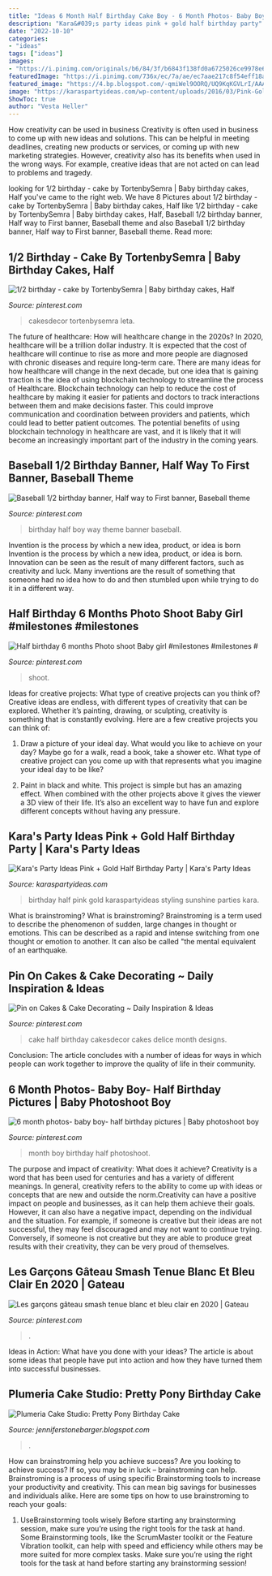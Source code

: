 ```yaml
---
title: "Ideas 6 Month Half Birthday Cake Boy - 6 Month Photos- Baby Boy- Half Birthday Pictures"
description: "Kara&#039;s party ideas pink + gold half birthday party"
date: "2022-10-10"
categories:
- "ideas"
tags: ["ideas"]
images:
- "https://i.pinimg.com/originals/b6/84/3f/b6843f138fd0a6725026ce9978e6d50e.jpg"
featuredImage: "https://i.pinimg.com/736x/ec/7a/ae/ec7aae217c8f54eff18a68e5fa6a097d.jpg"
featured_image: "https://4.bp.blogspot.com/-qmiWel9OORQ/UQ9KqKGVLrI/AAAAAAAADSM/w7AatCNiUqE/s1600/101_5894.JPG"
image: "https://karaspartyideas.com/wp-content/uploads/2016/03/Pink-Gold-Birthday-Party-via-Karas-Party-Ideas-KarasPartyIdeas.com12.jpeg"
ShowToc: true
author: "Vesta Heller"
---
```



How creativity can be used in business
Creativity is often used in business to come up with new ideas and solutions. This can be helpful in meeting deadlines, creating new products or services, or coming up with new marketing strategies. However, creativity also has its benefits when used in the wrong ways. For example, creative ideas that are not acted on can lead to problems and tragedy.

	

		
looking for 1/2 birthday - cake by TortenbySemra | Baby birthday cakes, Half you've came to the right web. We have 8 Pictures about 1/2 birthday - cake by TortenbySemra | Baby birthday cakes, Half like 1/2 birthday - cake by TortenbySemra | Baby birthday cakes, Half, Baseball 1/2 birthday banner, Half way to First banner, Baseball theme and also Baseball 1/2 birthday banner, Half way to First banner, Baseball theme. Read more:
		
    
## 1/2 Birthday - Cake By TortenbySemra | Baby Birthday Cakes, Half

<img loading=lazy src="https://i.pinimg.com/736x/ec/7a/ae/ec7aae217c8f54eff18a68e5fa6a097d.jpg" onerror="this.onerror=null;this.src='https://tse1.mm.bing.net/th?id=OIP.VSW3snTkJczzk3FQo68qmgHaJ4&amp;pid=15.1';" alt="1/2 birthday - cake by TortenbySemra | Baby birthday cakes, Half">

_Source: pinterest.com_

>cakesdecor tortenbysemra leta. 

	

The future of healthcare: How will healthcare change in the 2020s?
In 2020, healthcare will be a trillion dollar industry. It is expected that the cost of healthcare will continue to rise as more and more people are diagnosed with chronic diseases and require long-term care. There are many ideas for how healthcare will change in the next decade, but one idea that is gaining traction is the idea of using blockchain technology to streamline the process of Healthcare. Blockchain technology can help to reduce the cost of healthcare by making it easier for patients and doctors to track interactions between them and make decisions faster. This could improve communication and coordination between providers and patients, which could lead to better patient outcomes. The potential benefits of using blockchain technology in healthcare are vast, and it is likely that it will become an increasingly important part of the industry in the coming years.

    
## Baseball 1/2 Birthday Banner, Half Way To First Banner, Baseball Theme

<img loading=lazy src="https://i.pinimg.com/736x/44/64/25/44642597ab4ec596499882e782bc9c32.jpg" onerror="this.onerror=null;this.src='https://tse4.mm.bing.net/th?id=OIP.-Jcc6dzt2yWpjREX6bL35QHaHa&amp;pid=15.1';" alt="Baseball 1/2 birthday banner, Half way to First banner, Baseball theme">

_Source: pinterest.com_

>birthday half boy way theme banner baseball. 

	

Invention is the process by which a new idea, product, or idea is born
Invention is the process by which a new idea, product, or idea is born. Innovation can be seen as the result of many different factors, such as creativity and luck. Many inventions are the result of something that someone had no idea how to do and then stumbled upon while trying to do it in a different way.

    
## Half Birthday 6 Months Photo Shoot Baby Girl #milestones #milestones #

<img loading=lazy src="https://i.pinimg.com/736x/d7/ab/6b/d7ab6b3c7bb37e6b90c4996d238bb68a.jpg" onerror="this.onerror=null;this.src='https://tse4.mm.bing.net/th?id=OIP.IUP5kD7sHB4poZPf7sRzegHaLH&amp;pid=15.1';" alt="Half birthday 6 months Photo shoot Baby girl #milestones #milestones #">

_Source: pinterest.com_

>shoot. 

	

Ideas for creative projects: What type of creative projects can you think of?
Creative ideas are endless, with different types of creativity that can be explored. Whether it’s painting, drawing, or sculpting, creativity is something that is constantly evolving. Here are a few creative projects you can think of:
1) Draw a picture of your ideal day. What would you like to achieve on your day? Maybe go for a walk, read a book, take a shower etc. What type of creative project can you come up with that represents what you imagine your ideal day to be like?

2) Paint in black and white. This project is simple but has an amazing effect. When combined with the other projects above it gives the viewer a 3D view of their life. It’s also an excellent way to have fun and explore different concepts without having any pressure.

    
## Kara&#039;s Party Ideas Pink + Gold Half Birthday Party | Kara&#039;s Party Ideas

<img loading=lazy src="https://karaspartyideas.com/wp-content/uploads/2016/03/Pink-Gold-Birthday-Party-via-Karas-Party-Ideas-KarasPartyIdeas.com12.jpeg" onerror="this.onerror=null;this.src='https://tse4.mm.bing.net/th?id=OIP.s4nrUL1AQ-NN6ayL5jTaBAHaLG&amp;pid=15.1';" alt="Kara&#039;s Party Ideas Pink + Gold Half Birthday Party | Kara&#039;s Party Ideas">

_Source: karaspartyideas.com_

>birthday half pink gold karaspartyideas styling sunshine parties kara. 

	

What is brainstroming?
What is brainstroming? Brainstroming is a term used to describe the phenomenon of sudden, large changes in thought or emotions. This can be described as a rapid and intense switching from one thought or emotion to another. It can also be called "the mental equivalent of an earthquake.

    
## Pin On Cakes &amp; Cake Decorating ~ Daily Inspiration &amp; Ideas

<img loading=lazy src="https://i.pinimg.com/736x/28/d9/a2/28d9a205b4d6b01755cbc477a12cef0d.jpg" onerror="this.onerror=null;this.src='https://tse1.mm.bing.net/th?id=OIP.ikKOEks0r7wntXbIE82llQHaK-&amp;pid=15.1';" alt="Pin on Cakes &amp; Cake Decorating ~ Daily Inspiration &amp; Ideas">

_Source: pinterest.com_

>cake half birthday cakesdecor cakes delice month designs. 

	

Conclusion:
The article concludes with a number of ideas for ways in which people can work together to improve the quality of life in their community.

    
## 6 Month Photos- Baby Boy- Half Birthday Pictures | Baby Photoshoot Boy

<img loading=lazy src="https://i.pinimg.com/originals/b6/84/3f/b6843f138fd0a6725026ce9978e6d50e.jpg" onerror="this.onerror=null;this.src='https://tse2.mm.bing.net/th?id=OIP.vwBT2cm9mJwEojOwSHYAVAHaLa&amp;pid=15.1';" alt="6 month photos- baby boy- half birthday pictures | Baby photoshoot boy">

_Source: pinterest.com_

>month boy birthday half photoshoot. 

	

The purpose and impact of creativity: What does it achieve?
Creativity is a word that has been used for centuries and has a variety of different meanings. In general, creativity refers to the ability to come up with ideas or concepts that are new and outside the norm.Creativity can have a positive impact on people and businesses, as it can help them achieve their goals. However, it can also have a negative impact, depending on the individual and the situation. For example, if someone is creative but their ideas are not successful, they may feel discouraged and may not want to continue trying. Conversely, if someone is not creative but they are able to produce great results with their creativity, they can be very proud of themselves.

    
## Les Garçons Gâteau Smash Tenue Blanc Et Bleu Clair En 2020 | Gateau

<img loading=lazy src="https://i.pinimg.com/736x/e2/3c/37/e23c37cebe817cdf1f334e5619182b2e.jpg" onerror="this.onerror=null;this.src='https://tse1.mm.bing.net/th?id=OIP.jfgEk25w0chunUsxgWPFAAHaKO&amp;pid=15.1';" alt="Les garçons gâteau smash tenue blanc et bleu clair en 2020 | Gateau">

_Source: pinterest.com_

>. 

	

Ideas in Action: What have you done with your ideas?
The article is about some ideas that people have put into action and how they have turned them into successful businesses.

    
## Plumeria Cake Studio: Pretty Pony Birthday Cake

<img loading=lazy src="https://4.bp.blogspot.com/-qmiWel9OORQ/UQ9KqKGVLrI/AAAAAAAADSM/w7AatCNiUqE/s1600/101_5894.JPG" onerror="this.onerror=null;this.src='https://tse2.mm.bing.net/th?id=OIP.8NJVkFH36Sd3k5hExD8_ZAHaJ4&amp;pid=15.1';" alt="Plumeria Cake Studio: Pretty Pony Birthday Cake">

_Source: jenniferstonebarger.blogspot.com_

>. 

	

How can brainstroming help you achieve success?
Are you looking to achieve success? If so, you may be in luck – brainstroming can help. Brainstroming is a process of using specific Brainstorming tools to increase your productivity and creativity. This can mean big savings for businesses and individuals alike. Here are some tips on how to use brainstroming to reach your goals: 
1. UseBrainstorming tools wisely 
Before starting any brainstorming session, make sure you’re using the right tools for the task at hand. Some Brainstorming tools, like the ScrumMaster toolkit or the Feature Vibration toolkit, can help with speed and efficiency while others may be more suited for more complex tasks. Make sure you’re using the right tools for the task at hand before starting any brainstorming session! 

